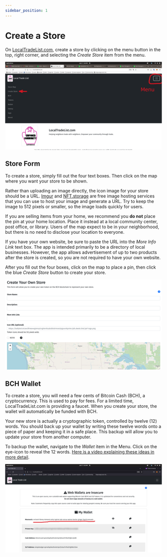 ```yaml
---
sidebar_position: 1
---
```


# Create a Store

On [LocalTradeList.com](https://localtradelist.com), create a store by clicking on the menu button in the top, right corner, and selecting the *Create Store* item from the menu.

![Create Store Menu](./create-store-menu.png)

## Store Form

To create a store, simply fill out the four text boxes. Then click on the map where you want your store to be shown.

Rather than uploading an image directly, the icon image for your store should be a URL. [Imgur](https://imgur.com/) and [NFT.storage](https://nft.storage) are free image hosting services that you can use to host your image and generate a URL. Try to keep the image to 512 pixels or smaller, so the image loads quickly for users.

If you are selling items from your home, we recommend you **do not** place the pin at your home location. Place it instead at a local community center, post office, or library. Users of the map expect to be in your neighborhood, but there is no need to disclose your location to everyone.

If you have your own website, be sure to paste the URL into the *More Info Link* text box. The app is intended primarily to be a directory of local businesses. However, the app allows advertisement of up to two products after the store is created, so you are not required to have your own website.

After you fill out the four boxes, click on the map to place a pin, then click the blue *Create Store* button to create your store.

![Create Store Form](./create-store-form.png)

## BCH Wallet

To create a store, you will need a few cents of Bitcoin Cash (BCH), a cryptocurrency. This is used to pay for fees. For a limited time, LocalTradeList.com is providing a faucet. When you create your store, the wallet will automatically be funded with BCH.

Your new store is actually a cryptographic token, controlled by twelve (12) words. You should back up your wallet by writing these twelve words onto a piece of paper and keeping it in a safe place. This backup will allow you to update your store from another computer.

To backup the wallet, navigate to the *Wallet* item in the Menu. Click on the eye-icon to reveal the 12 words. [Here is a video explaining these ideas in more detail](https://youtu.be/0R00cppN0fA).

![wallet](./wallet.png)
